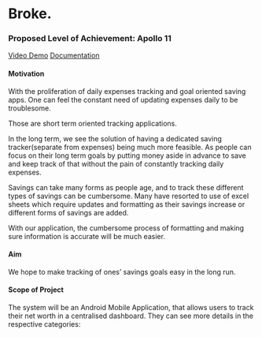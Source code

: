 # Broke.

### Proposed Level of Achievement: Apollo 11

[Video Demo](https://www.youtube.com/watch?v=D4xPmKJyJAE)
[Documentation](https://docs.google.com/document/d/1tHPqNMGjpsd1dc5bOarToXAR-zNM9c66hQKB8Dey-Lc/edit?usp=sharing)

#### Motivation

With the proliferation of daily expenses tracking and goal oriented saving apps. One can feel the constant need of updating expenses daily to be troublesome.

Those are short term oriented tracking applications.

In the long term, we see the solution of having a dedicated saving tracker(separate from expenses) being much more feasible. As people can focus on their long term goals by putting money aside in advance to save and keep track of that without the pain of constantly tracking daily expenses.

Savings can take many forms as people age, and to track these different types of savings can be cumbersome. Many have resorted to use of excel sheets which require updates and formatting as their savings increase or different forms of savings are added.

With our application, the cumbersome process of formatting and making sure information is accurate will be much easier.

#### Aim

We hope to make tracking of ones’ savings goals easy in the long run.

#### Scope of Project

The system will be an Android Mobile Application, that allows users to track their net worth in a centralised dashboard. They can see more details in the respective categories:




